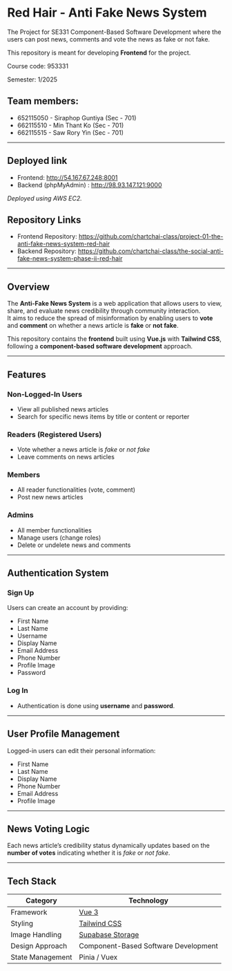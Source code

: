# Red Hair - Anti Fake News System

The Project for SE331 Component-Based Software Development 
where the users can post news, comments and vote the news as fake or not fake.

This repository is meant for developing **Frontend** for the project.

Course code: 953331

Semester: 1/2025


## Team members:

- 652115050 - Siraphop Guntiya (Sec - 701)
- 662115510 - Min Thant Ko (Sec - 701)
- 662115515 - Saw Rory Yin (Sec - 701)

---

## Deployed link

- Frontend: http://54.167.67.248:8001
- Backend (phpMyAdmin) : http://98.93.147.121:9000

*Deployed using AWS EC2.*

## Repository Links
- Frontend Repository: https://github.com/chartchai-class/project-01-the-anti-fake-news-system-red-hair
- Backend Repository: https://github.com/chartchai-class/the-social-anti-fake-news-system-phase-ii-red-hair

---

## Overview
The **Anti-Fake News System** is a web application that allows users to view, share, and evaluate news credibility through community interaction.  
It aims to reduce the spread of misinformation by enabling users to **vote** and **comment** on whether a news article is **fake** or **not fake**.  

This repository contains the **frontend** built using **Vue.js** with **Tailwind CSS**, following a **component-based software development** approach.

---

## Features

### Non-Logged-In Users
- View all published news articles  
- Search for specific news items by title or content or reporter

### Readers (Registered Users)
- Vote whether a news article is *fake* or *not fake*  
- Leave comments on news articles  

### Members
- All reader functionalities (vote, comment)  
- Post new news articles  

### Admins
- All member functionalities  
- Manage users (change roles)
- Delete or undelete news and comments

---

## Authentication System

### **Sign Up**
Users can create an account by providing:
- First Name  
- Last Name  
- Username  
- Display Name  
- Email Address  
- Phone Number  
- Profile Image  
- Password  

### **Log In**
- Authentication is done using **username** and **password**.

---

## User Profile Management
Logged-in users can edit their personal information:
- First Name  
- Last Name  
- Display Name
- Phone Number  
- Email Address  
- Profile Image  

---

## News Voting Logic
Each news article’s credibility status dynamically updates based on the **number of votes** indicating whether it is *fake* or *not fake*.

---

## Tech Stack

| Category | Technology |
|-----------|-------------|
| Framework | [Vue 3](https://vuejs.org/) |
| Styling | [Tailwind CSS](https://tailwindcss.com/) |
| Image Handling | [Supabase Storage](https://supabase.com/) |
| Design Approach | Component-Based Software Development |
| State Management | Pinia / Vuex |
